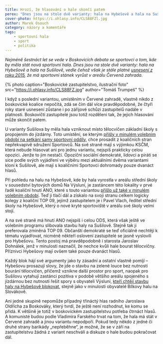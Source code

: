 ```yaml
---
title: Hrozí, že hlasování o hale skončí patem
perex: "Dnes jsou na stole dvě varianty: hala na Hybešově a hala na Sušilově, vedle čehož však je stále platné usnesení z roku 2015, že má sportovní stánek vyrůst v areálu Červená zahrada. Má některá z variant šanci zvítězit?"
cover-photo: https://i.ohlasy.info/CLS88FZl.jpg
author: Marek Osouch
category: názory a komentáře
tags:
    - sportovní hala
    - sport
    - politika
---
```


*Nejméně šestnáct let se vede v Boskovicích debata se sportovci o tom, kde by měla stát nová sportovní hala. Dnes jsou na stole dvě varianty: hala na Hybešově a hala na Sušilově, vedle čehož však je stále platné [usnesení z roku 2015](https://ohlasy.info/clanky/2015/12/zastupitelstvo.html), že má sportovní stánek vyrůst v areálu Červená zahrada.*

{% photo caption="Boskovické zastupitelstvo, ilustrační foto" src="https://i.ohlasy.info/CLS88FZ.jpg" author="Tomáš Trumpeš" %}

I když s poslední variantou, umístěním v Červené zahradě, vlastně nikdo z boskovické koalice nepočítá, zdá se čím dál více pravděpodobné, že čtyři roky staré usnesení zůstane i po zářijové schůzi zastupitelů nadále v platnosti. Boskovičtí zastupitelé jsou totiž rozděleni tak, že jejich hlasování může skončit patem.

U varianty Sušilova by měla hala vzniknout místo tělocvičen základní školy s propojením do jízdárny. Toto umístění, se kterým [přišly v minulém volebním období na setkání samy sportovní oddíly](https://ohlasy.info/clanky/2017/05/hala-susilova.html), chce prosadit z koaličních stran nepřekvapivě sdružení Sportovců. Na své straně mají s výjimkou KSČM, která nebude hlasovat ani pro jednu variantu, nejspíš prakticky celou opozici. Jenže to jim nestačí. Opoziční sociální demokraté, lidovci a piráti se sice podle svých vyjádření ve výběru mezi aktuálními dvěma variantami kloní k Sušilově, ale mají s koaličními Sportovci dohromady pouze dvanáct hlasů.

Při pohledu na halu na Hybešově, kde by hala vyrostla v areálu střední školy v sousedství bytových domů Na Výsluní, je zastáncem této lokality v prvé řadě koaliční hnutí ANO, které s touto variantou [přišlo už také v minulém volebním období](https://forum.ohlasy.info/t/sportovni-hala-na-hybesove/117). Teď ji tlačí dál a získalo na svoji stranu celkem logicky kolegy z koaliční TOP 09, jejímž zastupitelem je i Pavel Vlach, ředitel střední školy na Hybešově, který o nové kryté sportoviště v areálu své školy velmi stojí.

A na své straně má hnutí ANO nejspíš i celou ODS, která však ještě ve volebním programu slibovala stavbu haly na Sušilově. Stejně tak ji preferovala zmíněná TOP 09. Občanští demokraté se teď oficiálně nechtějí k tématu vyjadřovat, nicméně někteří oslovení zastupitelé se jasně vyslovili pro Hybešovu. Tento postoj má pravděpodobně i starosta Jaroslav Dohnálek, jenž v minulosti naznačil, že nechce kvůli hale bourat tělocvičny. Příznivci Hybešovy mají ovšem také pouze dvanáct hlasů.

Každý blok hájí své argumenty jako ty zásadní a ostatní vlastně pomíjí – Hybešovu prosazují slovy, že jde o stavbu na zelené louce bez nutnosti bourání tělocvičen, přičemž vznikne další prostor pro sport, naopak pro Sušilovu vytahují zastánci pozitiva v podobě většího areálu spojeného s jízdárnou bez nutnosti řešit spory s obyvateli Výsluní, [kteří chtějí stavbu haly na Hybešově blokovat](https://forum.ohlasy.info/t/vyber-lokality-pro-sportovni-halu/325/55), stejně jako v minulosti obyvatelé Bílkovy halu na Slovákově.

Ani jedné skupině nepomůže případný třináctý hlas radního Jaroslava Oldřicha za Boskováky, který tvrdí, že ještě není rozhodnut, ke komu se přidá. K většině je totiž v boskovickém zastupitelstvu potřeba čtrnáct hlasů. A komunisté budou podle Vladimíra Farského trvat na tom, že hala má stát v Červené zahradě a jinou variantu nepodpoří. Pokud tedy někdo z jedné či druhé strany barikády „nepřeběhne“, je možné, že se v září na zastupitelstvu žádná z variant neschválí a diskuze o hale budou pokračovat dál.